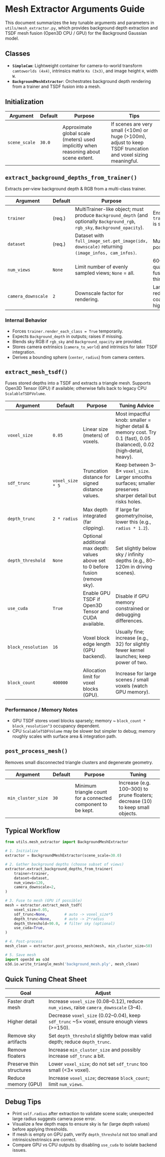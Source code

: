 # Mesh Extractor Arguments Guide

This document summarizes the key tunable arguments and parameters in `utils/mesh_extractor.py`, which provides background depth extraction and TSDF mesh fusion (Open3D CPU / GPU) for the Background Gaussian model.

## Classes
- **`SimpleCam`**: Lightweight container for camera-to-world transform `camtoworlds (4x4)`, intrinsics matrix `Ks (3x3)`, and image height `H`, width `W`.
- **`BackgroundMeshExtractor`**: Orchestrates background depth rendering from a trainer and TSDF fusion into a mesh.

## Initialization
| Argument | Default | Purpose | Tips |
|----------|---------|---------|------|
| `scene_scale` | `30.0` | Approximate global scale (meters) used implicitly when reasoning about scene extent. | If scenes are very small (<10m) or huge (>100m), adjust to keep TSDF truncation and voxel sizing meaningful.

## `extract_background_depths_from_trainer()`
Extracts per‑view background depth & RGB from a multi-class trainer.

| Argument | Default | Purpose | Guidance |
|----------|---------|---------|----------|
| `trainer` | (req.) | MultiTrainer-like object; must produce `Background_depth` (and optionally `Background_rgb`, `rgb_sky`, `Background_opacity`). | Ensure `trainer.render_each_class` is supported. | 
| `dataset` | (req.) | Dataset with `full_image_set.get_image(idx, downscale)` returning `(image_infos, cam_infos)`. | Must supply intrinsics & pose tensors. |
| `num_views` | `None` | Limit number of evenly sampled views; `None` = all. | 60–150 good for mid-quality; >200 for cleaner fusion; fewer speeds things up.
| `camera_downscale` | `2` | Downscale factor for rendering. | Larger values (e.g., 4) reduce memory/time but coarser mesh; 1 for highest fidelity.

### Internal Behavior
- Forces `trainer.render_each_class = True` temporarily.
- Expects `Background_depth` in outputs; raises if missing.
- Blends sky RGB if `rgb_sky` and `Background_opacity` are provided.
- Stores camera extrinsics (`camera_to_world`) and intrinsics for later TSDF integration.
- Derives a bounding sphere (`center`, `radius`) from camera centers.

## `extract_mesh_tsdf()`
Fuses stored depths into a TSDF and extracts a triangle mesh. Supports Open3D Tensor (GPU) if available; otherwise falls back to legacy CPU `ScalableTSDFVolume`.

| Argument | Default | Purpose | Tuning Advice |
|----------|---------|---------|---------------|
| `voxel_size` | `0.05` | Linear size (meters) of voxels. | Most impactful knob: smaller = higher detail & memory cost. Try 0.1 (fast), 0.05 (balanced), 0.02 (high‑detail, heavy). |
| `sdf_trunc` | `voxel_size * 5` | Truncation distance for signed distance values. | Keep between 3–8× `voxel_size`. Larger smooths surfaces; smaller preserves sharper detail but risks holes. |
| `depth_trunc` | `2 * radius` | Max depth integrated (far clipping). | If large far geometry/noise, lower this (e.g., `radius * 1.2`). |
| `depth_threshold` | `None` | Optional additional max depth: values above set to 0 before fusion (remove sky). | Set slightly below sky / infinity depths (e.g., 80–120m in driving scenes). |
| `use_cuda` | `True` | Enable GPU TSDF if Open3D Tensor and CUDA available. | Disable if GPU memory constrained or debugging differences. |
| `block_resolution` | `16` | Voxel block edge length (GPU backend). | Usually fine; increase (e.g., 32) for slightly fewer kernel launches; keep power of two. |
| `block_count` | `400000` | Allocation limit for voxel blocks (GPU). | Increase for large scenes / small voxels (watch GPU memory). |

### Performance / Memory Notes
- GPU TSDF stores voxel blocks sparsely; memory ~ `block_count * block_resolution^3` occupancy dependent.
- CPU `ScalableTSDFVolume` may be slower but simpler to debug; memory roughly scales with surface area & integration path.

## `post_process_mesh()`
Removes small disconnected triangle clusters and degenerate geometry.

| Argument | Default | Purpose | Tuning |
|----------|---------|---------|--------|
| `min_cluster_size` | `30` | Minimum triangle count for a connected component to be kept. | Increase (e.g. 100–300) to prune floaters; decrease (10) to keep small objects. |

## Typical Workflow
```python
from utils.mesh_extractor import BackgroundMeshExtractor

# 1. Initialize
extractor = BackgroundMeshExtractor(scene_scale=30.0)

# 2. Gather background depths (choose subset of views)
extractor.extract_background_depths_from_trainer(
    trainer=trainer,
    dataset=dataset,
    num_views=120,
    camera_downscale=2,
)

# 3. Fuse to mesh (GPU if possible)
mesh = extractor.extract_mesh_tsdf(
    voxel_size=0.05,
    sdf_trunc=None,        # auto -> voxel_size*5
    depth_trunc=None,      # auto -> 2*radius
    depth_threshold=90.0,  # filter sky (optional)
    use_cuda=True,
)

# 4. Post-process
mesh_clean = extractor.post_process_mesh(mesh, min_cluster_size=50)

# 5. Save mesh
import open3d as o3d
o3d.io.write_triangle_mesh('background_mesh.ply', mesh_clean)
```

## Quick Tuning Cheat Sheet
| Goal | Adjust |
|------|--------|
| Faster draft mesh | Increase `voxel_size` (0.08–0.12), reduce `num_views`, raise `camera_downscale` (3–4). |
| Higher detail | Decrease `voxel_size` (0.02–0.04), keep `sdf_trunc` ~5× voxel, ensure enough views (>=150). |
| Remove sky artifacts | Set `depth_threshold` slightly below max valid depth; reduce `depth_trunc`. |
| Remove floaters | Increase `min_cluster_size` and possibly increase `sdf_trunc` a bit. |
| Preserve thin structures | Lower `voxel_size`; do not set `sdf_trunc` too small (<3× voxel). |
| Reduce memory (GPU) | Increase `voxel_size`; decrease `block_count`; limit `num_views`. |

## Debug Tips
- Print `self.radius` after extraction to validate scene scale; unexpected large radius suggests camera pose error.
- Visualize a few depth maps to ensure sky is far (large depth values) before applying thresholds.
- If mesh is empty on GPU path, verify `depth_threshold` not too small and intrinsics/extrinsics are correct.
- Compare GPU vs CPU outputs by disabling `use_cuda` to isolate backend issues.